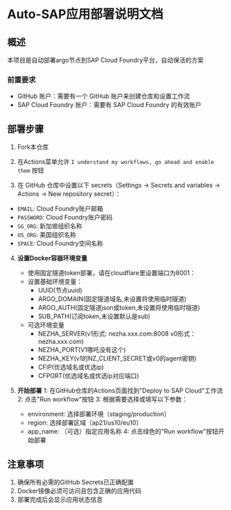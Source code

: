 # Auto-SAP应用部署说明文档

## 概述

本项目是自动部署argo节点到SAP Cloud Foundry平台，自动保活的方案

### 前置要求
* GitHub 账户：需要有一个 GitHub 账户来创建仓库和设置工作流
* SAP Cloud Foundry 账户：需要有 SAP Cloud Foundry 的有效账户

## 部署步骤

1. Fork本仓库

2. 在Actions菜单允许 `I understand my workflows, go ahead and enable them` 按钮

3. 在 GitHub 仓库中设置以下 secrets（Settings → Secrets and variables → Actions → New repository secret）：
- `EMAIL`: Cloud Foundry账户邮箱
- `PASSWORD`: Cloud Foundry账户密码
- `SG_ORG`: 新加坡组织名称
- `US_ORG`: 美国组织名称
- `SPACE`: Cloud Foundry空间名称

4. **设置Docker容器环境变量**
   - 使用固定隧道token部署，请在cloudflare里设置端口为8001：
   - 设置基础环境变量：
     - UUID(节点uuid)
     - ARGO_DOMAIN(固定隧道域名,未设置将使用临时隧道)
     - ARGO_AUTH(固定隧道json或token,未设置将使用临时隧道)
     - SUB_PATH(订阅token,未设置默认是sub)
   - 可选环境变量
     - NEZHA_SERVER(v1形式: nezha.xxx.com:8008  v0形式：nezha.xxx.com)
     - NEZHA_PORT(V1哪吒没有这个)
     - NEZHA_KEY(v1的NZ_CLIENT_SECRET或v0的agent密钥)
     - CFIP(优选域名或优选ip)
     - CFPORT(优选域名或优选ip对应端口)

5. **开始部署**
   1: 在GitHub仓库的Actions页面找到"Deploy to SAP Cloud"工作流
   2: 点击"Run workflow"按钮
   3: 根据需要选择或填写以下参数：
      - environment: 选择部署环境（staging/production）
      - region: 选择部署区域（ap21/us10/eu10）
      - app_name: （可选）指定应用名称
   4: 点击绿色的"Run workflow"按钮开始部署

## 注意事项

1. 确保所有必需的GitHub Secrets已正确配置
2. Docker镜像必须可访问且包含正确的应用代码
4. 部署完成后会显示应用状态信息
